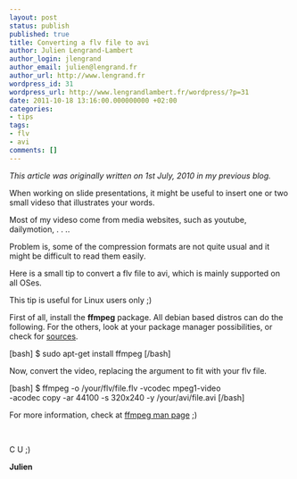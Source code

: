 ```yaml
---
layout: post
status: publish
published: true
title: Converting a flv file to avi
author: Julien Lengrand-Lambert
author_login: jlengrand
author_email: julien@lengrand.fr
author_url: http://www.lengrand.fr
wordpress_id: 31
wordpress_url: http://www.lengrandlambert.fr/wordpress/?p=31
date: 2011-10-18 13:16:00.000000000 +02:00
categories:
- tips
tags:
- flv
- avi
comments: []
---
```

<em>This article was originally written on 1st July, 2010 in my previous blog.</em>

When working on slide presentations, it might be useful to insert one or two small videso that illustrates your words.

Most of my videso come from media websites, such as youtube, dailymotion, . . ..

Problem is, some of the compression formats are not quite usual and it might be difficult to read them easily.

Here is a small tip to convert a flv file to avi, which is mainly supported on all OSes.

This tip is useful for Linux users only ;)

First of all, install the <strong>ffmpeg</strong> package. All debian based distros can do the following. For the others, look at your package manager possibilities, or check for <a href="http://ffmpeg.org/download.html">sources</a>.

[bash]
$ sudo apt-get install ffmpeg
[/bash]

Now, convert the video, replacing the argument to fit with your flv file.

[bash]
$ ffmpeg -o /your/flv/file.flv -vcodec mpeg1-video \
 -acodec copy -ar 44100 -s 320x240 -y /your/avi/file.avi
[/bash]

For more information, check at <a href="http://pwet.fr/man/linux/commandes/ffmpeg">ffmpeg man page</a> ;)

&nbsp;

C U ;)

<strong>Julien</strong>
